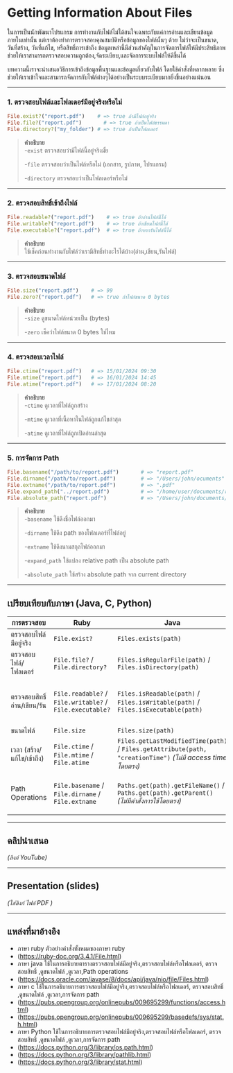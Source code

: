 # Getting Information About Files

ในการเป็นนักพัฒนาโปรแกรม การทำงานกับไฟล์ไม่ได้สนใจเฉพาะกับแค่การอ่านและเขียนข้อมูลภายในเท่านั้น แต่เราต้องทำการตรวจสอบคุณสมบัติหรือข้อมูลของไฟล์นั้นๆ ด้วย ไม่ว่าจะเป็นขนาด, วันที่สร้าง, วันที่แก้ไข, หรือสิทธิ์การเข้าถึง ข้อมูลเหล่านี้มีส่วนสำคัญในการจัดการไฟล์ให้มีประสิทธิภาพ ช่วยให้เราสามารถตรวจสอบความถูกต้อง,จัดระเบียบ,และจัดการระบบไฟล์ให้ดีขึ้นได้

บทความนี้เราจะนำเสนอวิธีการเข้าถึงข้อมูลพื้นฐานและข้อมูลเกี่ยวกับไฟล์ โดยใช้คำสั่งที่หลากหลาย ซึ่งช่วยให้เราเข้าใจและสามารถจัดการกับไฟล์ต่างๆได้อย่างเป็นระบบระเบียบมากยิ่งขึ้นอย่างแน่นอน

---

### 1. ตรวจสอบไฟล์และโฟลเดอร์มีอยู่จริงหรือไม่

```ruby
File.exist?("report.pdf")    # => true ถ้ามีไฟล์อยู่จริง
File.file?("report.pdf")       # => true ถ้าเป็นไฟล์ธรรมดา  
File.directory?("my_folder") # => true ถ้าเป็นโฟลเดอร์  
```

> **คำอธิบาย**  
> -`exist` ตรวจสอบว่ามีไฟล์นี้อยู่จริงมั้ย
> 
> -`file` ตรวจสอบว่าเป็นไฟล์หรือไม่ (เอกสาร, รูปภาพ, โปรแกรม)
> 
> -`directory` ตรวจสอบว่าเป็นโฟลเดอร์หรือไม่
---

### 2. ตรวจสอบสิทธิ์เข้าถึงไฟล์

```ruby
File.readable?("report.pdf")    # => true ถ้าอ่านไฟล์นี้ได้
File.writable?("report.pdf")    # => true ถ้าเขียนไฟล์นี้ได้
File.executable?("report.pdf")  # => true ถ้าหากรันไฟล์นี้ได้
```

> **คำอธิบาย**  
> ใช้เช็คก่อนทำงานกับไฟล์ว่าเรามีสิทธิ์ทำอะไรได้บ้าง(อ่าน,เขียน,รันไฟล์)
---

### 3. ตรวจสอบขนาดไฟล์

```ruby
File.size("report.pdf")    # => 99 
File.zero?("report.pdf")   # => true ถ้าไฟล์ขนาด 0 bytes
```

> **คำอธิบาย**  
> -`size` ดูขนาดไฟล์หน่วยเป็น (bytes)
> 
> -`zero` เช็คว่าไฟล์ขนาด 0 bytes ใช่ไหม
---

### 4. ตรวจสอบเวลาไฟล์

```ruby
File.ctime("report.pdf")   # => 15/01/2024 09:30
File.mtime("report.pdf")   # => 16/01/2024 14:45
File.atime("report.pdf")   # => 17/01/2024 08:20
```

> **คำอธิบาย**  
> -`ctime` ดูเวลาที่ไฟล์ถูกสร้าง
> 
> -`mtime` ดูเวลาที่เนื้อหาในไฟล์ถูกแก้ไขล่าสุด
>
> -`atime` ดูเวลาที่ไฟล์ถูกเปิดอ่านล่าสุด
---

### 5. การจัดการ Path 

```ruby
File.basename("/path/to/report.pdf")       # => "report.pdf"
File.dirname("/path/to/report.pdf")        # => "/Users/john/ocuments"
File.extname("/path/to/report.pdf")        # => ".pdf"
File.expand_path("../report.pdf")          # => "/home/user/documents/report.pdf"
File.absolute_path("report.pdf")           # => "/Users/john/documents/report.pdf"
```



> **คำอธิบาย**  
> -`basename` ใช้ดึงชื่อไฟล์ออกมา
> 
> -`dirname` ใช้ดึง path ของโฟลเดอร์ที่ไฟล์อยู่
>
> -`extname` ใช้ดึงนามสกุลไฟล์ออกมา
>
> -`expand_path` ใช้แปลง relative path เป็น absolute path
> 
> -`absolute_path` ใช้สร้าง absolute path จาก current directory
---

## เปรียบเทียบกับภาษา (Java, C, Python)

| การตรวจสอบ                | Ruby                                    | Java                                               | C                        | Python                                           |
|----------------------------|----------------------------------------|---------------------------------------------------|---------------------------------|------------------------------------------------|
| ตรวจสอบไฟล์มีอยู่จริง        | `File.exist?`                          | `Files.exists(path)`| `access(path, F_OK)`            | `os.path.exists(path)` / `pathlib.Path(path).exists()` |
| ตรวจสอบไฟล์/โฟลเดอร์        | `File.file?` / `File.directory?`       | `Files.isRegularFile(path)` / `Files.isDirectory(path)` | `S_ISREG` / `S_ISDIR` | `os.path.isfile(path)` / `os.path.isdir(path)` |
| ตรวจสอบสิทธิ์อ่าน/เขียน/รัน | `File.readable?` / `File.writable?` / `File.executable?` | `Files.isReadable(path)` / `Files.isWritable(path)` / `Files.isExecutable(path)` | `access(path, R_OK)` / `access(path, W_OK)` / `access(path, X_OK)` | `os.access(path, os.R_OK)` / `os.access(path, os.W_OK)` / `os.access(path, os.X_OK)` |
| ขนาดไฟล์                    | `File.size`                           | `Files.size(path)`                               | `st_size`              | `os.path.getsize(path)` |
| เวลา (สร้าง/แก้ไข/เข้าถึง)    | `File.ctime` / `File.mtime` / `File.atime` | `Files.getLastModifiedTime(path)` / `Files.getAttribute(path, "creationTime")` *(ไม่มี access time โดยตรง)* | `st_ctime` / `st_mtime` / `st_atime` | `os.stat(path).st_ctime` / `os.stat(path).st_mtime` / `os.stat(path).st_atime` |
| Path Operations             | `File.basename` / `File.dirname` / `File.extname` | `Paths.get(path).getFileName()` / `Paths.get(path).getParent()` *(ไม่มีคำสั่งการใช้โดยตรง)* | `basename(path)` / `dirname(path)` *(ไม่มีคำสั่งการใช้โดยตรง)* | `os.path.basename(path)` / `os.path.dirname(path)` / `os.path.splitext(path)` |

---

## คลิปนำเสนอ 
*(ลิงก์ YouTube)*

---

## Presentation (slides)
*(ใส่ลิงก์ ไฟล์ PDF )*

---

## แหล่งที่มาอ้างอิง
- ภาษา ruby ตัวอย่างคำสั่งทั้งหมดของภาษา ruby
- (https://ruby-doc.org/3.4.1/File.html) 
- ภาษา java  ใช้ในการอธิบายตารางตรวจสอบไฟล์มีอยู่จริง,ตรวจสอบไฟล์หรือโฟลเดอร์, ตรวจสอบสิทธิ์ ,ดูขนาดไฟล์ ,ดูเวลา,Path operations
- (https://docs.oracle.com/javase/8/docs/api/java/nio/file/Files.html)
- ภาษา c ใช้ในการอธิบายการตรวจสอบไฟล์มีอยู่จริง,ตรวจสอบไฟล์หรือโฟลเดอร์, ตรวจสอบสิทธิ์ ,ดูขนาดไฟล์ ,ดูเวลา,การจัดการ path
- (https://pubs.opengroup.org/onlinepubs/009695299/functions/access.html)
- (https://pubs.opengroup.org/onlinepubs/009695299/basedefs/sys/stat.h.html)
- ภาษา Python ใช้ในการอธิบายการตรวจสอบไฟล์มีอยู่จริง,ตรวจสอบไฟล์หรือโฟลเดอร์, ตรวจสอบสิทธิ์ ,ดูขนาดไฟล์ ,ดูเวลา,การจัดการ path
- (https://docs.python.org/3/library/os.path.html)
- (https://docs.python.org/3/library/pathlib.html)
- (https://docs.python.org/3/library/stat.html)
